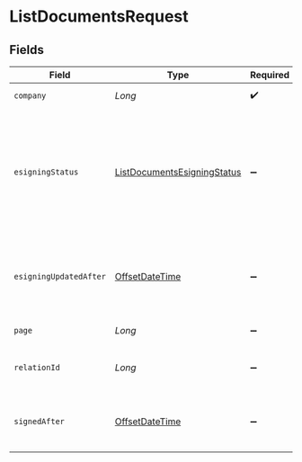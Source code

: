 # ListDocumentsRequest


## Fields

| Field                                                                                         | Type                                                                                          | Required                                                                                      | Description                                                                                   |
| --------------------------------------------------------------------------------------------- | --------------------------------------------------------------------------------------------- | --------------------------------------------------------------------------------------------- | --------------------------------------------------------------------------------------------- |
| `company`                                                                                     | *Long*                                                                                        | :heavy_check_mark:                                                                            | Id of the company                                                                             |
| `esigningStatus`                                                                              | [ListDocumentsEsigningStatus](../../models/operations/ListDocumentsEsigningStatus.md)         | :heavy_minus_sign:                                                                            | Return documents currently having this status in the eSigning process, can be comma separated |
| `esigningUpdatedAfter`                                                                        | [OffsetDateTime](https://docs.oracle.com/javase/8/docs/api/java/time/OffsetDateTime.html)     | :heavy_minus_sign:                                                                            | Return documents where e-signing was updated after the given date                             |
| `page`                                                                                        | *Long*                                                                                        | :heavy_minus_sign:                                                                            | The page to retrieve                                                                          |
| `relationId`                                                                                  | *Long*                                                                                        | :heavy_minus_sign:                                                                            | Return documents linked to a relation                                                         |
| `signedAfter`                                                                                 | [OffsetDateTime](https://docs.oracle.com/javase/8/docs/api/java/time/OffsetDateTime.html)     | :heavy_minus_sign:                                                                            | Return documents e-signed after the given date                                                |